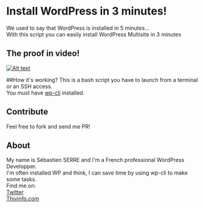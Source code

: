 # Install WordPress in 3 minutes!  

We used to say that WordPress is installed in 5 minutes...  
With this script you can easily install WordPress Multisite in 3 minutes 

## The proof in video!  

[![Alt text](https://img.youtube.com/vi/aEQY9mwhGrg/0.jpg)](https://www.youtube.com/watch?v=aEQY9mwhGrg)

##How it's working?
This is a bash script you have to launch from a terminal or an SSH access.  
You must have [wp-cli](https://wp-cli.org/) installed.

## Contribute
Feel free to fork and send me PR!

## About  
My name is Sébastien SERRE and I'm a French professional WordPress Developper.  
I'm often installed WP and think, I can save time by using wp-cli to make some tasks.  
Find me on:  
[Twitter](https://twitter.com/sebastienserre)  
[Thivinfo.com](https://thivinfo.com)
